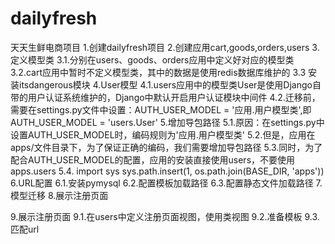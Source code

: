 # dailyfresh
天天生鲜电商项目
1.创建dailyfresh项目
2.创建应用cart,goods,orders,users
3.定义模型类
3.1.分别在users、goods、orders应用中定义好对应的模型类
3.2.cart应用中暂时不定义模型类，其中的数据是使用redis数据库维护的
3.3 安装itsdangerous模块
4.User模型
4.1.users应用中的模型类User是使用Django自带的用户认证系统维护的，Django中默认开启用户认证模块中间件
4.2.迁移前，需要在settings.py文件中设置：AUTH_USER_MODEL = '应用.用户模型类',即AUTH_USER_MODEL = 'users.User'
5.增加导包路径
5.1.原因：在settings.py中设置AUTH_USER_MODEL时，编码规则为'应用.用户模型类'
5.2.但是，应用在apps/文件目录下，为了保证正确的编码，我们需要增加导包路径
5.3.同时，为了配合AUTH_USER_MODEL的配置，应用的安装直接使用users，不要使用apps.users
5.4.
 import sys
  sys.path.insert(1, os.path.join(BASE_DIR, 'apps'))
6.URL配置
6.1.安装pymysql
6.2.配置模板加载路径
6.3.配置静态文件加载路径
7.模型迁移
8.展示注册页面

9.展示注册页面
9.1.在users中定义注册页面视图，使用类视图
9.2.准备模板
9.3.匹配url

